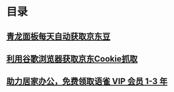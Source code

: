 # 目录

## [青龙面板每天自动获取京东豆](qinglong_jingdongdou.md)

## [利用谷歌浏览器获取京东Cookie抓取](doc/internet/jd_cookie.md)

## [助力居家办公，免费领取语雀 VIP 会员 1-3 年](yuque-vip.md)
